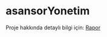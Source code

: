 # asansorYonetim
Proje hakkında detaylı bilgi için: [Rapor](https://github.com/sefamertgungor/asansorYonetim/blob/main/Rapor.docx)
